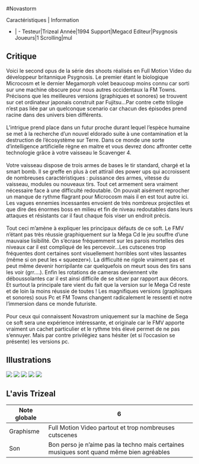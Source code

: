 #Novastorm

Caractéristiques | Information
- | -
Testeur|Trizeal
Année|1994
Support|Megacd
Editeur|Psygnosis
Joueurs|1
Scrolling|mul

## Critique
Voici le second opus de la série des shoots réalisés en Full Motion Video du développeur britannique Psygnosis. Le premier étant le biologique Microcosm et le dernier Megamorph volet beaucoup moins connu car sorti sur une machine obscure pour nous autres occidentaux la FM Towns. Précisons que les meilleures versions (graphiques et sonores) se trouvent sur cet ordinateur japonais construit par Fujitsu…Par contre cette trilogie n’est pas liée par un quelconque scenario car chacun des épisodes prend racine dans des univers bien différents.<br/><br/>L’intrigue prend place dans un futur proche durant lequel l’espèce humaine se met à la recherche d’un nouvel eldorado suite à une contamination et la destruction de l’écosystème sur Terre. Dans ce monde une sorte d’intelligence artificielle règne en maitre et vous devrez donc affronter cette technologie grâce à votre vaisseau le Scavenger 4.<br/><br/>Votre vaisseau dispose de trois armes de bases le tir standard, chargé et la smart bomb. Il se greffe en plus à cet attirail des power ups qui accroissent de nombreuses caractéristiques : puissance des armes, vitesse du vaisseau, modules ou nouveaux tirs. Tout cet armement sera vraiment nécessaire face à une difficulté redoutable. On pouvait aisément reprocher un manque de rythme flagrant pour Microcosm mais il en est tout autre ici. Les vagues ennemies incessantes envoient de très nombreux projectiles et que dire des énormes boss en milieu et fin de niveau redoutables dans leurs attaques et résistants car il faut chaque fois viser un endroit précis.<br/><br/>Tout ceci m’amène à expliquer les principaux défauts de ce soft. Le FMV n’étant pas très réussie graphiquement sur la Mega Cd le jeu souffre d’une mauvaise lisibilité. On s’écrase fréquemment sur les parois mortelles des niveaux car il est compliqué de les percevoir…Les cutscenes trop fréquentes dont certaines sont visuellement horribles sont vites lassantes (même si on peut les « squeezer»). La difficulté ne rigole vraiment pas et peut même devenir horripilante car quelquefois on meurt sous des tirs sans les voir (grr….). Enfin les rotations de cameras deviennent vite déboussolantes car il est ainsi difficile de se situer par rapport aux décors. Et surtout la principale tare vient du fait que la version sur le Mega Cd reste et de loin la moins réussie de toutes ! Les magnifiques versions (graphiques et sonores) sous Pc et FM Towns changent radicalement le ressenti et notre l’immersion dans ce monde futuriste.<br/><br/>Pour ceux qui connaissent Novastrom uniquement sur la machine de Sega ce soft sera une expérience intéressante, et originale car le FMV apporte vraiment un cachet particulier et le rythme très élevé permet de ne pas s’ennuyer. Mais par contre privilégiez sans hésiter (et si l’occasion se présente) les versions pc.<br/>

## Illustrations
![](http://www.shmup.com/images/thumbs/img_fiche_1_1310.png)
![](http://www.shmup.com/images/thumbs/img_fiche_2_1310.png)
![](http://www.shmup.com/images/thumbs/img_fiche_3_1310.png)
![](http://www.shmup.com/images/thumbs/)
![](http://www.shmup.com/images/thumbs/)

## L'avis Trizeal
Note globale|6
-|-
Graphisme|Full Motion Video partout et trop nombreuses cutscenes
Son|Bon perso je n’aime pas la techno mais certaines musiques sont quand même bien agréables
